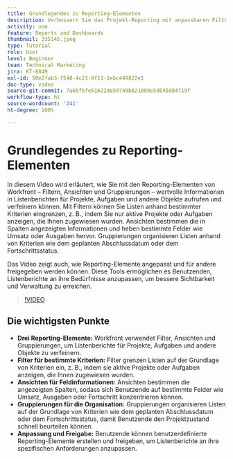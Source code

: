 ```yaml
---
title: Grundlegendes zu Reporting-Elementen
description: Verbessern Sie das Projekt-Reporting mit anpassbaren Filtern, Ansichten und Gruppierungen, die Listenberichte verfeinern, Daten effizient organisieren und eine nahtlose Zusammenarbeit ermöglichen.
activity: use
feature: Reports and Dashboards
thumbnail: 335145.jpeg
type: Tutorial
role: User
level: Beginner
team: Technical Marketing
jira: KT-8849
exl-id: 50e2fab3-f548-4c21-9f11-1ebc449822e1
doc-type: video
source-git-commit: 7a6bf5fe51622de59749b821009e5d645d04719f
workflow-type: ht
source-wordcount: '241'
ht-degree: 100%

---
```


# Grundlegendes zu Reporting-Elementen

In diesem Video wird erläutert, wie Sie mit den Reporting-Elementen von Workfront – Filtern, Ansichten und Gruppierungen – wertvolle Informationen in Listenberichten für Projekte, Aufgaben und andere Objekte aufrufen und verfeinern können. Mit Filtern können Sie Listen anhand bestimmter Kriterien eingrenzen, z. B., indem Sie nur aktive Projekte oder Aufgaben anzeigen, die Ihnen zugewiesen wurden. Ansichten bestimmen die in Spalten angezeigten Informationen und heben bestimmte Felder wie Umsatz oder Ausgaben hervor. Gruppierungen organisieren Listen anhand von Kriterien wie dem geplanten Abschlussdatum oder dem Fortschrittsstatus.

Das Video zeigt auch, wie Reporting-Elemente angepasst und für andere freigegeben werden können. Diese Tools ermöglichen es Benutzenden, Listenberichte an ihre Bedürfnisse anzupassen, um bessere Sichtbarkeit und Verwaltung zu erreichen.

>[!VIDEO](https://video.tv.adobe.com/v/3447797/?quality=12&learn=on&enablevpops&captions=ger)

## Die wichtigsten Punkte

* **Drei Reporting-Elemente:** Workfront verwendet Filter, Ansichten und Gruppierungen, um Listenberichte für Projekte, Aufgaben und andere Objekte zu verfeinern.
* **Filter für bestimmte Kriterien:** Filter grenzen Listen auf der Grundlage von Kriterien ein, z. B., indem sie aktive Projekte oder Aufgaben anzeigen, die Ihnen zugewiesen wurden.
* **Ansichten für Feldinformationen:** Ansichten bestimmen die angezeigten Spalten, sodass sich Benutzende auf bestimmte Felder wie Umsatz, Ausgaben oder Fortschritt konzentrieren können.
* **Gruppierungen für die Organisation:** Gruppierungen organisieren Listen auf der Grundlage von Kriterien wie dem geplanten Abschlussdatum oder dem Fortschrittsstatus, damit Benutzende den Projektzustand schnell beurteilen können.
* **Anpassung und Freigabe:** Benutzende können benutzerdefinierte Reporting-Elemente erstellen und freigeben, um Listenberichte an ihre spezifischen Anforderungen anzupassen.
